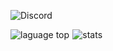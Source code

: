 ![Discord](https://discord.c99.nl/widget/theme-3/726942742218801223.png)
</p>                                                                                                        
  <img alt="laguage top" src="https://github-readme-stats.vercel.app/api/top-langs/?username=azmitino&show_icons=true&theme=tokyonight" /> 
<img alt="stats" src="https://github-readme-stats.vercel.app/api?username=azmitino&show_icons=true&theme=tokyonight" />
